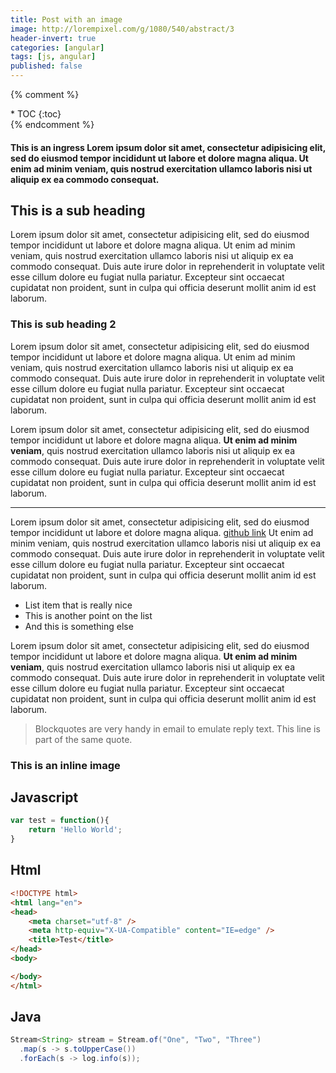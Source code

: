 ```yaml
---
title: Post with an image
image: http://lorempixel.com/g/1080/540/abstract/3
header-invert: true
categories: [angular]
tags: [js, angular]
published: false
---
```


{% comment %} 
<div class="toc" markdown="1">
* TOC
{:toc}
</div>
{% endcomment %}

#### This is an ingress Lorem ipsum dolor sit amet, consectetur adipisicing elit, sed do eiusmod tempor incididunt ut labore et dolore magna aliqua. Ut enim ad minim veniam, quis nostrud exercitation ullamco laboris nisi ut aliquip ex ea commodo consequat.

## This is a sub heading
Lorem ipsum dolor sit amet, consectetur adipisicing elit, sed do eiusmod tempor incididunt ut labore et dolore magna aliqua. Ut enim ad minim veniam, quis nostrud exercitation ullamco laboris nisi ut aliquip ex ea commodo consequat. Duis aute irure dolor in reprehenderit in voluptate velit esse cillum dolore eu fugiat nulla pariatur. Excepteur sint occaecat cupidatat non proident, sunt in culpa qui officia deserunt mollit anim id est laborum.

### This is sub heading 2
Lorem ipsum dolor sit amet, consectetur adipisicing elit, sed do eiusmod tempor incididunt ut labore et dolore magna aliqua. Ut enim ad minim veniam, quis nostrud exercitation ullamco laboris nisi ut aliquip ex ea commodo consequat. Duis aute irure dolor in reprehenderit in voluptate velit esse cillum dolore eu fugiat nulla pariatur. Excepteur sint occaecat cupidatat non proident, sunt in culpa qui officia deserunt mollit anim id est laborum.

Lorem ipsum dolor sit amet, consectetur adipisicing elit, sed do eiusmod tempor incididunt ut labore et dolore magna aliqua. **Ut enim ad minim veniam**, quis nostrud exercitation ullamco laboris nisi ut aliquip ex ea commodo consequat. Duis aute irure dolor in reprehenderit in voluptate velit esse cillum dolore eu fugiat nulla pariatur. Excepteur sint occaecat cupidatat non proident, sunt in culpa qui officia deserunt mollit anim id est laborum.

---

Lorem ipsum dolor sit amet, consectetur adipisicing elit, sed do eiusmod tempor incididunt ut labore et dolore magna aliqua. [github link](http://github.com) Ut enim ad minim veniam, quis nostrud exercitation ullamco laboris nisi ut aliquip ex ea commodo consequat. Duis aute irure dolor in reprehenderit in voluptate velit esse cillum dolore eu fugiat nulla pariatur. Excepteur sint occaecat cupidatat non proident, sunt in culpa qui officia deserunt mollit anim id est laborum.

 * List item that is really nice
 * This is another point on the list
 * And this is something else

Lorem ipsum dolor sit amet, consectetur adipisicing elit, sed do eiusmod tempor incididunt ut labore et dolore magna aliqua. **Ut enim ad minim veniam**, quis nostrud exercitation ullamco laboris nisi ut aliquip ex ea commodo consequat. Duis aute irure dolor in reprehenderit in voluptate velit esse cillum dolore eu fugiat nulla pariatur. Excepteur sint occaecat cupidatat non proident, sunt in culpa qui officia deserunt mollit anim id est laborum.

> Blockquotes are very handy in email to emulate reply text.
> This line is part of the same quote.


### This is an inline image


## Javascript
```js
var test = function(){
	return 'Hello World';
}
```

## Html
```html
<!DOCTYPE html>
<html lang="en">
<head>
	<meta charset="utf-8" />
	<meta http-equiv="X-UA-Compatible" content="IE=edge" />
	<title>Test</title>
</head>
<body>

</body>
</html>
```

## Java
```java
Stream<String> stream = Stream.of("One", "Two", "Three")
  .map(s -> s.toUpperCase())
  .forEach(s -> log.info(s));
```
